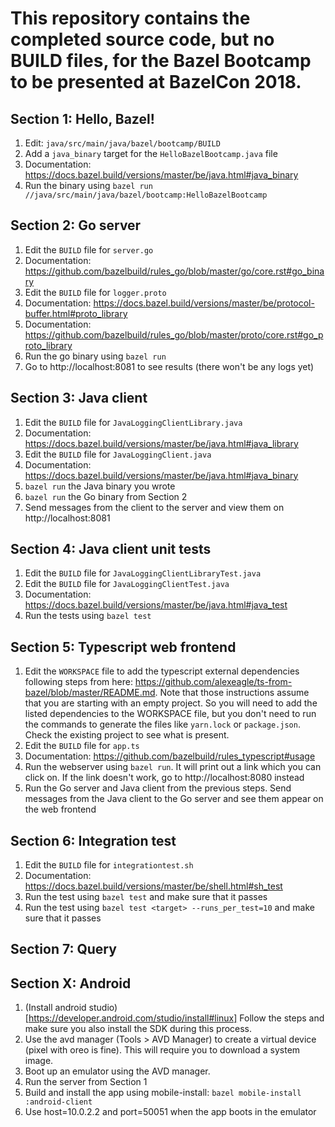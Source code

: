 # This repository contains the completed source code, but no BUILD files, for the Bazel Bootcamp to be presented at BazelCon 2018.

## Section 1: Hello, Bazel!

1.  Edit: `java/src/main/java/bazel/bootcamp/BUILD`
1.  Add a `java_binary` target for the `HelloBazelBootcamp.java` file
1.  Documentation: https://docs.bazel.build/versions/master/be/java.html#java_binary
1.  Run the binary using `bazel run //java/src/main/java/bazel/bootcamp:HelloBazelBootcamp`

## Section 2: Go server
1.  Edit the `BUILD` file for `server.go`
1.  Documentation: https://github.com/bazelbuild/rules_go/blob/master/go/core.rst#go_binary
1.  Edit the `BUILD` file for `logger.proto`
1.  Documentation: https://docs.bazel.build/versions/master/be/protocol-buffer.html#proto_library
1.  Documentation: https://github.com/bazelbuild/rules_go/blob/master/proto/core.rst#go_proto_library
1.  Run the go binary using `bazel run`
1.  Go to http://localhost:8081 to see results (there won't be any logs yet)

## Section 3: Java client

1.  Edit the `BUILD` file for `JavaLoggingClientLibrary.java`
1.  Documentation: https://docs.bazel.build/versions/master/be/java.html#java_library
1.  Edit the `BUILD` file for `JavaLoggingClient.java`
1.  Documentation: https://docs.bazel.build/versions/master/be/java.html#java_binary
1.  `bazel run` the Java binary you wrote
1.  `bazel run` the Go binary from Section 2
1.  Send messages from the client to the server and view them on http://localhost:8081

## Section 4: Java client unit tests
1.  Edit the `BUILD` file for `JavaLoggingClientLibraryTest.java`
1.  Edit the `BUILD` file for `JavaLoggingClientTest.java`
1.  Documentation: https://docs.bazel.build/versions/master/be/java.html#java_test
1.  Run the tests using `bazel test`

## Section 5: Typescript web frontend
1.  Edit the `WORKSPACE` file to add the typescript external dependencies following steps
    from here: https://github.com/alexeagle/ts-from-bazel/blob/master/README.md. Note that
    those instructions assume that you are starting with an empty project. So you will need
    to add the listed dependencies to the WORKSPACE file, but you don't need to run the
    commands to generate the files like `yarn.lock` or `package.json`. Check the existing
    project to see what is present. 
1.  Edit the `BUILD` file for `app.ts`
1.  Documentation: https://github.com/bazelbuild/rules_typescript#usage
1.  Run the webserver using `bazel run`. It will print out a link which you can click on.
    If the link doesn't work, go to http://localhost:8080 instead
1.  Run the Go server and Java client from the previous steps. Send messages from the Java
    client to the Go server and see them appear on the web frontend
    
## Section 6: Integration test
1.  Edit the `BUILD` file for `integrationtest.sh`
1.  Documentation: https://docs.bazel.build/versions/master/be/shell.html#sh_test
1.  Run the test using `bazel test` and make sure that it passes
1.  Run the test using `bazel test <target> --runs_per_test=10` and make sure that it passes

## Section 7: Query

## Section X: Android

1.  (Install android studio)[https://developer.android.com/studio/install#linux]
    Follow the steps and make sure you also install the SDK during this process.
1.  Use the avd manager (Tools > AVD Manager) to create a virtual device (pixel
    with oreo is fine). This will require you to download a system image.
1.  Boot up an emulator using the AVD manager.
1.  Run the server from Section 1
1.  Build and install the app using mobile-install: `bazel
    mobile-install :android-client`
1.  Use host=10.0.2.2 and port=50051 when the app boots in the emulator

